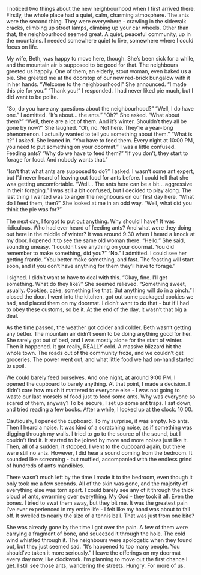  I noticed two things about the new neighbourhood when I first arrived there. Firstly, the whole place had a quiet, calm, charming atmosphere. The ants were the second thing. They were everywhere - crawling in the sidewalk cracks, climbing up street lamps, climbing up your car wheels. Other than that, the neighbourhood seemed great. A quiet, peaceful community, up in the mountains. I needed somewhere quiet to live, somewhere where I could focus on life. 

My wife, Beth, was happy to move here, though. She’s been sick for a while, and the mountain air is supposed to be good for that. The neighbours greeted us happily. One of them, an elderly, stout woman, even baked us a pie. She greeted me at the doorstop of our new red-brick bungalow with it in her hands. “Welcome to the neighbourhood!” She announced. “I made this pie for you.” “Thank you!” I responded. I had never liked pie much, but I did want to be polite.

“So, do you have any questions about the neighbourhood?” “Well, I do have one.” I admitted. “It’s about… the ants.” “Oh?” She asked. “What about them?” “Well, there are a lot of them. And it’s winter. Shouldn’t they all be gone by now?” She laughed. “Oh, no. Not here. They’re a year-long phenomenon. I actually wanted to tell you something about them.” “What is it?” I asked. She leaned in. “You have to feed them. Every night at 10:00 PM, you need to put something on your doormat.” I was a little confused. Feeding ants? “Why do we have to feed them?” “If you don’t, they start to forage for food. And nobody wants that.”

“Isn’t that what ants are supposed to do?” I asked. I wasn’t some ant expert, but I’d never heard of leaving out food for ants before. I could tell that she was getting uncomfortable. “Well… The ants here can be a bit… aggressive in their foraging.” I was still a bit confused, but I decided to play along. The last thing I wanted was to anger the neighbours on our first day here. “What do I feed them, then?” She looked at me in an odd way. “Well, what did you think the pie was for?”

The next day, I forgot to put out anything. Why should I have? It was ridiculous. Who had ever heard of feeding ants? And what were they doing out here in the middle of winter? It was around 9:30 when I heard a knock at my door. I opened it to see the same old woman there. “Hello.” She said, sounding uneasy. “I couldn’t see anything on your doormat. You did remember to make something, did you?” “No.” I admitted. I could see her getting frantic. “You better make something, and fast. The feasting will start soon, and if you don’t have anything for them they’ll have to forage.”

I sighed. I didn’t want to have to deal with this. “Okay, fine. I’ll get something. What do they like?” She seemed relieved. “Something sweet, usually. Cookies, cake, something like that. But anything will do in a pinch.” I closed the door. I went into the kitchen, got out some packaged cookies we had, and placed them on my doormat. I didn’t want to do that - but if I had to obey these customs, so be it. At the end of the day, it wasn’t that big a deal.

As the time passed, the weather got colder and colder. Beth wasn’t getting any better. The mountain air didn’t seem to be doing anything good for her. She rarely got out of bed, and I was mostly alone for the start of winter. Then it happened. It got really, REALLY cold. A massive blizzard hit the whole town. The roads out of the community froze, and we couldn’t get groceries. The power went out, and what little food we had on-hand started to spoil.

We could barely feed ourselves. And one night, at around 9:00 PM, I opened the cupboard to barely anything. At that point, I made a decision. I didn’t care how much it mattered to everyone else - I was not going to waste our last morsels of food just to feed some ants. Why was everyone so scared of them, anyway? To be secure, I set up some ant traps. I sat down, and tried reading a few books. After a while, I looked up at the clock. 10:00.

Cautiously, I opened the cupboard. To my surprise, it was empty. No ants. Then I heard a noise. It was kind of a scratching noise, as if something was digging through my walls. I tried to go to the source of the sound, but I couldn’t find it. It started to be joined by more and more noises just like it. Then, all of a sudden, it stopped. I went to the cupboard again, but there were still no ants. However, I did hear a sound coming from the bedroom. It sounded like screaming - but muffled, accompanied with the endless grind of hundreds of ant’s mandibles.

There wasn’t much left by the time I made it to the bedroom, even though it only took me a few seconds. All of the skin was gone, and the majority of everything else was torn apart. I could barely see any of it through the thick cloud of ants, swarming over everything. My God - they took it all. Even the bones. I tried to swat them away, but they bit me. It was the greatest pain I’ve ever experienced in my entire life - I felt like my hand was about to fall off. It swelled to nearly the size of a tennis ball. That was just from one bite?

She was already gone by the time I got over the pain. A few of them were carrying a fragment of bone, and squeezed it through the hole. The cold wind whistled through it. The neighbours were apologetic when they found out, but they just seemed sad. “It’s happened to too many people. You should’ve taken it more seriously.” I leave the offerings on my doormat every day now, like clockwork. I’m planning to move out the first chance I get. I still see those ants, wandering the streets. Hungry. For more of us.